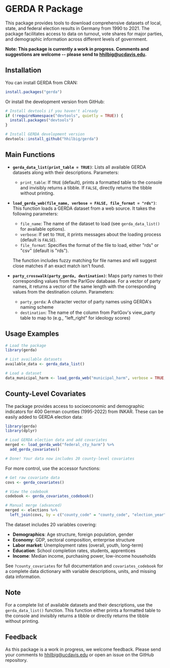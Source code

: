 # GERDA R Package

This package provides tools to download comprehensive datasets of local, state, and federal election results in Germany from 1990 to 2021. The package facilitates access to data on turnout, vote shares for major parties, and demographic information across different levels of government.

**Note: This package is currently a work in progress. Comments and suggestions are welcome -- please send to <hhilbig@ucdavis.edu>.**

## Installation

You can install GERDA from CRAN:

```R
install.packages("gerda")
```

Or install the development version from GitHub:

```R
# Install devtools if you haven't already
if (!requireNamespace("devtools", quietly = TRUE)) {
  install.packages("devtools")
}

# Install GERDA development version
devtools::install_github("hhilbig/gerda")
```

## Main Functions

- **`gerda_data_list(print_table = TRUE)`**: Lists all available GERDA datasets along with their descriptions. Parameters:
  - `print_table`: If `TRUE` (default), prints a formatted table to the console and invisibly returns a tibble. If `FALSE`, directly returns the tibble without printing.

- **`load_gerda_web(file_name, verbose = FALSE, file_format = "rds")`**: This function loads a GERDA dataset from a web source. It takes the following parameters:
  - `file_name`: The name of the dataset to load (see `gerda_data_list()` for available options).
  - `verbose`: If set to `TRUE`, it prints messages about the loading process (default is `FALSE`).
  - `file_format`: Specifies the format of the file to load, either "rds" or "csv" (default is "rds").

  The function includes fuzzy matching for file names and will suggest close matches if an exact match isn't found.

- **`party_crosswalk(party_gerda, destination)`**: Maps party names to their corresponding values from the ParlGov database. For a vector of party names, it returns a vector of the same length with the corresponding values from the destination column. Parameters:
  - `party_gerda`: A character vector of party names using GERDA's naming scheme
  - `destination`: The name of the column from ParlGov's view_party table to map to (e.g., "left_right" for ideology scores)

## Usage Examples

```R
# Load the package
library(gerda)

# List available datasets
available_data <- gerda_data_list()

# Load a dataset
data_municipal_harm <- load_gerda_web("municipal_harm", verbose = TRUE, file_format = "rds")
```

## County-Level Covariates

The package provides access to socioeconomic and demographic indicators for 400 German counties (1995-2022) from INKAR. These can be easily added to GERDA election data:

```R
library(gerda)
library(dplyr)

# Load GERDA election data and add covariates
merged <- load_gerda_web("federal_cty_harm") %>%
  add_gerda_covariates()

# Done! Your data now includes 20 county-level covariates
```

For more control, use the accessor functions:

```R
# Get raw covariate data
covs <- gerda_covariates()

# View the codebook
codebook <- gerda_covariates_codebook()

# Manual merge (advanced)
merged <- elections %>%
  left_join(covs, by = c("county_code" = "county_code", "election_year" = "year"))
```

The dataset includes 20 variables covering:

- **Demographics**: Age structure, foreign population, gender
- **Economy**: GDP, sectoral composition, enterprise structure
- **Labor market**: Unemployment rates (overall, youth, long-term)
- **Education**: School completion rates, students, apprentices
- **Income**: Median income, purchasing power, low-income households

See `?county_covariates` for full documentation and `covariates_codebook` for a complete data dictionary with variable descriptions, units, and missing data information.

## Note

For a complete list of available datasets and their descriptions, use the `gerda_data_list()` function. This function either prints a formatted table to the console and invisibly returns a tibble or directly returns the tibble without printing.

## Feedback

As this package is a work in progress, we welcome feedback. Please send your comments to <hhilbig@ucdavis.edu> or open an issue on the GitHub repository.
